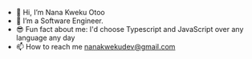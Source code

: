 - 👋 Hi, I’m Nana Kweku Otoo
- 👀 I’m a Software Engineer.
- 😎 Fun fact about me: I'd choose Typescript and JavaScript over any language any day 
- 📫 How to reach me nanakwekudev@gmail.com

<!---
NanasArsenal/NanasArsenal is a ✨ special ✨ repository because its `README.md` (this file) appears on your GitHub profile.
You can click the Preview link to take a look at your changes.
--->
